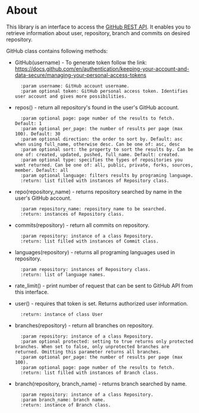 # About

This library is an interface to access the [GitHub REST API](https://docs.github.com/en/rest?apiVersion=2022-11-28). It enables you to retrieve information about user,
repository, branch and commits on desired repository. 

GitHub class contains following methods:
- GitHub(username) - To generate token follow the link:
        https://docs.github.com/en/authentication/keeping-your-account-and-data-secure/managing-your-personal-access-tokens

        :param username: GitHub account username.
        :param optional token: GitHub personal access token. Identifies user account and gives more possibilities.
- repos() - return all repository's found in the user's GitHub account.

        :param optional page: page number of the results to fetch. Default: 1
        :param optional per_page: the number of results per page (max 100). Default: 30
        :param optional direction: the order to sort by. Default: asc when using full_name, otherwise desc. Can be one of: asc, desc
        :param optional sort: the property to sort the results by. Can be one of: created, updated, pushed, full_name. Default: created.
        :param optional type: specifies the types of repositories you want returned. Can be one of: all, public, private, forks, sources, member. Default: all
        :param optional language: filters results by programing language.
        :return: list filled with instances of Repository class.
- repo(repository_name) - returns repository searched by name in the user's GitHub account.

        :param repository_name: repository name to be searched.
        :return: instances of Repository class.
- commits(repository) - return all commits on repository.

        :param repository: instance of a class Repository.
        :return: list filled with instances of Commit class.
- languages(repository) - returns all programing languages used in repository.

        :param repository: instances of Repository class.
        :return: list of language names.
- rate_limit() - print number of request that can be sent to GitHub API from this interface.
- user() - requires that token is set. Returns authorized user information.

        :return: instance of class User
- branches(repository) - return all branches on repository.

        :param repository: instance of a class Repository.
        :param optional protected: setting to true returns only protected branches. When set to false, only unprotected branches are returned. Omitting this parameter returns all branches.
        :param optional per_page: the number of results per page (max 100).
        :param optional page: page number of the results to fetch.
        :return: list filled with instances of Branch class.
- branch(repository, branch_name) - returns branch searched by name.

        :param repository: instance of a class Repository.
        :param branch_name: branch name.
        :return: instance of Branch class.



